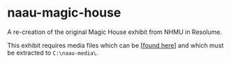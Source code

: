 naau-magic-house
================

A re-creation of the original Magic House exhibit from NHMU in Resolume.

This exhibit requires media files which can be [[found here](https://drive.google.com/drive/folders/15BSqm4GKI_mxkyDiFTcQ7GHlZkqPE9O2)] and which must be extracted to `C:\naau-media\`.
